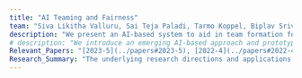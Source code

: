 ```yaml
---
title: "AI Teaming and Fairness" 
team: "Siva Likitha Valluru, Sai Teja Paladi, Tarmo Koppel, Biplav Srivastava"  
description: "We present an AI-based system to aid in team formation for researchers responding to funding agency proposals. Our approach leverages NLP techniques to extract and normalize technical skills from various data sources, facilitating matching and teaming based on constraints. We have gathered initial feedback from university researchers to deploy the prototype system and published a dataset for broader use. [More Details](https://ai4society.github.io/teaming/)"
# description: "We introduce an emerging AI-based approach and prototype system for assisting team formation when researchers respond to calls for proposals from funding agencies. This is an instance of the general problem of building teams when demand opportunities come periodically and potential members may vary over time. The novelties of our approach are that we: (a) extract technical skills needed about researchers and calls from multiple data sources and normalize them using Natural Language Processing (NLP) techniques, (b) build a prototype solution based on matching and teaming based on constraints, (c) describe initial feedback about system from researchers at a University to deploy, and (d) create and publish a dataset that others can use. [More Details](https://ai4society.github.io/teaming/)"    
Relevant_Papers: "[2023-5](../papers#2023-5), [2022-4](../papers#2022-4)"
Research_Summary: "The underlying research directions and applications are summarized in the poster.(../images/group-reco-ultra.jpg)"
---
```



